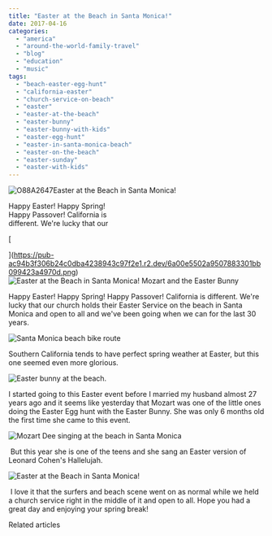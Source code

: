 ```yaml
---
title: "Easter at the Beach in Santa Monica!"
date: 2017-04-16
categories: 
  - "america"
  - "around-the-world-family-travel"
  - "blog"
  - "education"
  - "music"
tags: 
  - "beach-easter-egg-hunt"
  - "california-easter"
  - "church-service-on-beach"
  - "easter"
  - "easter-at-the-beach"
  - "easter-bunny"
  - "easter-bunny-with-kids"
  - "easter-egg-hunt"
  - "easter-in-santa-monica-beach"
  - "easter-on-the-beach"
  - "easter-sunday"
  - "easter-with-kids"
---
```


![O88A2647](https://pub-ac94b3f306b24c0dba4238943c97f2e1.r2.dev/6a00e5502a9507883301b7c8ee2ca5970b-scaled.jpg)Easter at the Beach in Santa Monica!   
  
Happy Easter! Happy Spring!  
Happy Passover! California is   
different. We're lucky that our  
  

<!--more-->[  
  
  
](https://pub-ac94b3f306b24c0dba4238943c97f2e1.r2.dev/6a00e5502a9507883301bb099423a4970d.png)![Easter at the Beach in Santa Monica!  Mozart and the Easter Bunny](https://pub-ac94b3f306b24c0dba4238943c97f2e1.r2.dev/6a00e5502a9507883301b8d2788f13970c.png)  
  
Happy Easter! Happy Spring! Happy Passover! California is different. We're lucky that our church holds their Easter Service on the beach in Santa Monica and open to all and we've been going when we can for the last 30 years.   
  
![Santa Monica beach bike route ](https://pub-ac94b3f306b24c0dba4238943c97f2e1.r2.dev/6a00e5502a9507883301bb09915124970d.png)  
  
  
Southern California tends to have perfect spring weather at Easter, but this one seemed even more glorious.

![Easter bunny at the beach. ](https://pub-ac94b3f306b24c0dba4238943c97f2e1.r2.dev/6a00e5502a9507883301b7c8ee310c970b.png)

I started going to this Easter event before I married my husband almost 27 years ago and it seems like yesterday that Mozart was one of the little ones doing the Easter Egg hunt with the Easter Bunny. She was only 6 months old the first time she came to this event. 

![Mozart Dee singing at the beach in Santa Monica ](https://pub-ac94b3f306b24c0dba4238943c97f2e1.r2.dev/6a00e5502a9507883301bb09915183970d.png)

 But this year she is one of the teens and she sang an Easter version of Leonard Cohen's Hallelujah. 

![Easter at the Beach in Santa Monica! ](https://pub-ac94b3f306b24c0dba4238943c97f2e1.r2.dev/6a00e5502a9507883301b8d2788f7d970c.png)

 I love it that the surfers and beach scene went on as normal while we held a church service right in the middle of it and open to all. Hope you had a great day and enjoying your spring break!

Related articles


